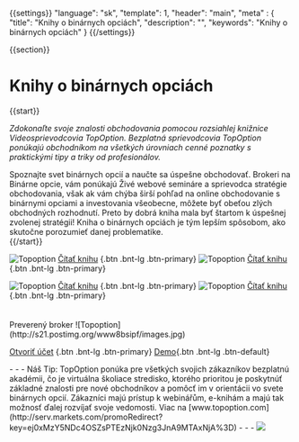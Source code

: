 {{settings}}
  "language": "sk",
  "template": 1,
  "header": "main",
  "meta" : {
    "title": "Knihy o binárnych opciách",
    "description": "",
    "keywords": "Knihy o binárnych opciách"
  }
{{/settings}}

<div class="row">
<div class="col-md-9" role="main" markdown="1">

{{section}}

# Knihy o binárnych opciách
{{start}}

*Zdokonaľte svoje znalosti obchodovania pomocou rozsiahlej knižnice Videosprievodcovia TopOption. Bezplatná sprievodcovia TopOption ponúkajú obchodníkom na všetkých úrovniach cenné poznatky s praktickými tipy a triky od profesionálov.* 

Spoznajte svet binárnych opcií a naučte sa úspešne obchodovať. Brokeri na Binárne opcie, vám ponúkajú Živé webové semináre a sprievodca stratégie obchodovania, však ak vám chýba širší pohľad na online obchodovanie s binárnymi opciami a investovania všeobecne, môžete byť obeťou zlých obchodných rozhodnutí. Preto by dobrá kniha mala byť štartom k úspešnej zvolenej stratégii! Kniha o binárnych opciách je tým lepším spôsobom, ako skutočne porozumieť danej problematike.  
{{/start}}

![Topoption](http://www.topoption.com/appProxy/site/topOptEbook/tenTips_cz.png)  [Čítať knihu](http://blog.forexsrovnavac.cz/sk/topoption "") {.btn .bnt-lg .btn-primary} ![Topoption](http://www.topoption.com/appProxy/site/topOptEbook/fiveSteps_cz.png)  [Čítať knihu](http://blog.forexsrovnavac.cz/sk/topoption "Registrácia") {.btn .bnt-lg .btn-primary} 

![Topoption](http://www.topoption.com/appProxy/site/topOptEbook/goldGuru_cz.png) [Čítať knihu](http://blog.forexsrovnavac.cz/sk/topoption "") {.btn .bnt-lg .btn-primary}  ![Topoption](http://www.topoption.com/appProxy/site/topOptEbook/masterTheArt_cz.png) [Čítať knihu](http://blog.forexsrovnavac.cz/sk/topoption "Registrácia") {.btn .bnt-lg .btn-primary}   









</div>
<div class="col-md-3" markdown="1">
<div class="well" markdown="1" style="margin-top: 2.5em">
Preverený broker
![Topoption](http://s21.postimg.org/www8bsipf/images.jpg)  

[Otvoriť účet](http://blog.forexsrovnavac.cz/sk/topoption "Registrácia") {.btn .bnt-lg .btn-primary} [Demo](http://blog.forexsrovnavac.cz/sk/topoption "Demo účet"){.btn .bnt-lg .btn-default}

</div>
<div class="container-fluid" markdown="1">
<div class="container-fluid" markdown="1">
</div>
- - -
Náš Tip:
TopOption ponúka pre všetkých svojich zákazníkov bezplatnú akadémii, čo je virtuálna školiace stredisko, ktorého prioritou je poskytnúť základné znalosti pre nové obchodníkov a pomôcť im v orientácii vo svete binárnych opcií. Zákazníci majú prístup k webinářům, e-knihám a majú tak možnosť ďalej rozvíjať svoje vedomosti. Viac na [www.topoption.com](http://serv.markets.com/promoRedirect?key=ej0xMzY5NDc4OSZsPTEzNjk0Nzg3JnA9MTAxNjA%3D)
- - -
<a href="http://blog.forexsrovnavac.cz/sk/topoption"  target="_blank">
 <img src="http://blog.forexsrovnavac.cz/wp-content/uploads/2014/10/informace.png" width="" height=""/>

</a>
</div>
</div>
</div>
